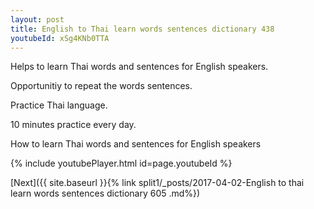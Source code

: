 ```yaml
---
layout: post
title: English to Thai learn words sentences dictionary 438 
youtubeId: xSg4KNb0TTA
---
```

 
 
Helps to learn Thai words and sentences for English speakers.

Opportunitiy to repeat the words sentences. 

Practice Thai language. 
 
10 minutes practice every day. 
 
How to learn Thai words and sentences for English speakers 
 
{% include youtubePlayer.html id=page.youtubeId %}
 
 
[Next]({{ site.baseurl }}{% link  split1/_posts/2017-04-02-English to thai learn words sentences dictionary 605 .md%})
 
